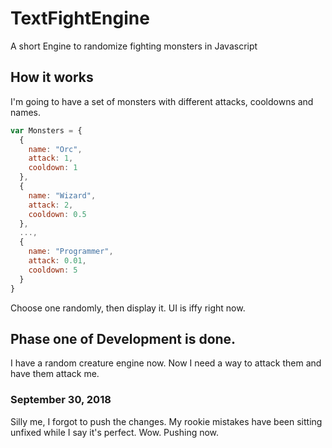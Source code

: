 # TextFightEngine
A short Engine to randomize fighting monsters in Javascript
## How it works
I'm going to have a set of monsters with different attacks, cooldowns and names.
```javascript
var Monsters = {
  {
    name: "Orc",
    attack: 1,
    cooldown: 1
  },
  {
    name: "Wizard",
    attack: 2,
    cooldown: 0.5
  },
  ...,
  {
    name: "Programmer",
    attack: 0.01,
    cooldown: 5
  }
}
```
Choose one randomly, then display it.
UI is iffy right now.
## Phase one of Development is done.
I have a random creature engine now. Now I need a way to attack them and have them attack me.
### September 30, 2018
Silly me, I forgot to push the changes. My rookie mistakes have been sitting unfixed while I say it's perfect. Wow. Pushing now.
